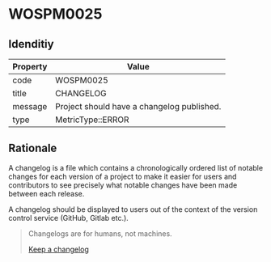 # WOSPM0025

## Idenditiy

| Property        | Value           |
| ------------- |-------------|
| code      | WOSPM0025 |
| title      | CHANGELOG      |
| message | Project should have a changelog published.     |
| type | MetricType::ERROR      |

## Rationale

A changelog is a file which contains a chronologically ordered list of notable changes for each version of a project to make it easier for users and contributors to see precisely what notable changes have been made between each release.

A changelog should be displayed to users out of the context of the version control service (GitHub, Gitlab etc.).

> Changelogs are for humans, not machines.
>
> [Keep a changelog](https://keepachangelog.com/)
